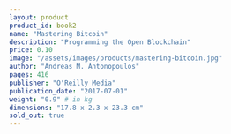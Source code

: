 ```yaml
---
layout: product
product_id: book2
name: "Mastering Bitcoin"
description: "Programming the Open Blockchain"
price: 0.10
image: "/assets/images/products/mastering-bitcoin.jpg"
author: "Andreas M. Antonopoulos"
pages: 416
publisher: "O'Reilly Media"
publication_date: "2017-07-01"
weight: "0.9" # in kg
dimensions: "17.8 x 2.3 x 23.3 cm"
sold_out: true
---
```

